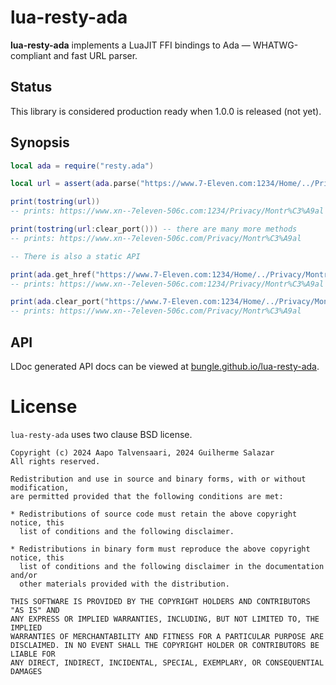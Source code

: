 # lua-resty-ada

**lua-resty-ada** implements a LuaJIT FFI bindings to Ada — WHATWG-compliant and fast URL parser.


## Status

This library is considered production ready when 1.0.0 is released (not yet).


## Synopsis

```lua
local ada = require("resty.ada")

local url = assert(ada.parse("https://www.7‑Eleven.com:1234/Home/../Privacy/Montréal"))

print(tostring(url))
-- prints: https://www.xn--7eleven-506c.com:1234/Privacy/Montr%C3%A9al

print(tostring(url:clear_port())) -- there are many more methods
-- prints: https://www.xn--7eleven-506c.com/Privacy/Montr%C3%A9al

-- There is also a static API

print(ada.get_href("https://www.7‑Eleven.com:1234/Home/../Privacy/Montréal"))
-- prints: https://www.xn--7eleven-506c.com:1234/Privacy/Montr%C3%A9al

print(ada.clear_port("https://www.7‑Eleven.com:1234/Home/../Privacy/Montréal"))
-- prints: https://www.xn--7eleven-506c.com/Privacy/Montr%C3%A9al
```


## API

LDoc generated API docs can be viewed at [bungle.github.io/lua-resty-ada](https://bungle.github.io/lua-resty-ada/).


# License

`lua-resty-ada` uses two clause BSD license.

```
Copyright (c) 2024 Aapo Talvensaari, 2024 Guilherme Salazar
All rights reserved.

Redistribution and use in source and binary forms, with or without modification,
are permitted provided that the following conditions are met:

* Redistributions of source code must retain the above copyright notice, this
  list of conditions and the following disclaimer.

* Redistributions in binary form must reproduce the above copyright notice, this
  list of conditions and the following disclaimer in the documentation and/or
  other materials provided with the distribution.

THIS SOFTWARE IS PROVIDED BY THE COPYRIGHT HOLDERS AND CONTRIBUTORS "AS IS" AND
ANY EXPRESS OR IMPLIED WARRANTIES, INCLUDING, BUT NOT LIMITED TO, THE IMPLIED
WARRANTIES OF MERCHANTABILITY AND FITNESS FOR A PARTICULAR PURPOSE ARE
DISCLAIMED. IN NO EVENT SHALL THE COPYRIGHT HOLDER OR CONTRIBUTORS BE LIABLE FOR
ANY DIRECT, INDIRECT, INCIDENTAL, SPECIAL, EXEMPLARY, OR CONSEQUENTIAL DAMAGES
```
